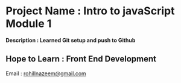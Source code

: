 # Project Name : Intro to javaScript Module 1

**Description : Learned Git setup and push to Github**

## Hope to Learn : Front End Development

Email : rohillnazeem@gmail.com
